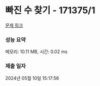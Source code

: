 # 빠진 수 찾기 - 171375/1 

[문제 링크](https://level.goorm.io/exam/171375/%EB%B9%A0%EC%A7%84-%EC%88%98-%EC%B0%BE%EA%B8%B0/quiz/1) 

### 성능 요약

메모리: 10.11 MB, 시간: 0.02 ms

### 제출 일자

2024년 05월 10일 15:17:56

